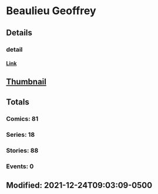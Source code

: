 # Beaulieu  Geoffrey 
## Details
### detail
#### [Link](http://marvel.com/comics/creators/13403/g_geoffo?utm_campaign=apiRef&utm_source=225578a89fc76f3d20fbffda5d17a88d)
## [Thumbnail](http://i.annihil.us/u/prod/marvel/i/mg/b/40/image_not_available.jpg)
## Totals
### Comics: 81
### Series: 18
### Stories: 88
### Events: 0
## Modified: 2021-12-24T09:03:09-0500